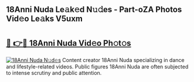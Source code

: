 ## 18Anni Nuda Le𝚊k𝚎d N𝚞𝚍es - Part-oZA Photos Vid𝚎o Le𝚊ks V5uxm

# <h2><a href="http://fbf0at.evod.top/?m=18Anni+Nuda">🔗 👉🔴 18Anni Nuda Vid𝚎o Ph𝚘t𝚘s</a></h2>

[![18Anni Nuda N𝚞d𝚎s](https://i.imgur.com/8V9OHl7.gif)](http://fbf0at.evod.top/?m=18Anni+Nuda)
Content creator 18Anni Nuda specializing in dance and lifestyle-related videos. Public figures 18Anni Nuda are often subjected to intense scrutiny and public attention. 
